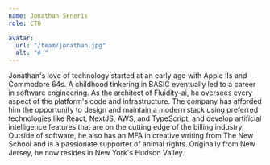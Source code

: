 ```yaml
---
name: Jonathan Seneris
role: CTO

avatar:
  url: "/team/jonathan.jpg"
  alt: "#_"
---
```


Jonathan's love of technology started at an early age with Apple IIs and Commodore 64s. A childhood tinkering in BASIC eventually led to a career in software engineering. As the architect of Fluidity-ai, he oversees every aspect of the platform's code and infrastructure. The company has afforded him the opportunity to design and maintain a modern stack using preferred technologies like React, NextJS, AWS, and TypeScript, and develop artificial intelligence features that are on the cutting edge of the billing industry. Outside of software, he also has an MFA in creative writing from The New School and is a passionate supporter of animal rights. Originally from New Jersey, he now resides in New York's Hudson Valley.

